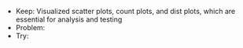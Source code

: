 - Keep: Visualized scatter plots, count plots, and dist plots, which are essential for analysis and testing
- Problem: 
- Try: 
